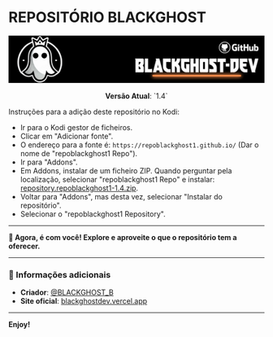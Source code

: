 # REPOSITÓRIO BLACKGHOST

<p align="center">
  <img src="https://raw.githubusercontent.com/BLACKSHEEPcolabdev/add-on/refs/heads/master/BLACKGHOST/Imagens/topo2.png" alt="Imagem de topo" />
</p>

<p align="center"><strong>Versão Atual</strong>: `1.4`</p>

Instruções para a adição deste repositório no Kodi:

<ul>
  <li>Ir para o Kodi gestor de ficheiros.</li>
  <li>Clicar em "Adicionar fonte".</li>
  <li>O endereço para a fonte é:  
    <code>https://repoblackghost1.github.io/</code>  
    (Dar o nome de "repoblackghost1 Repo").</li>
  <li>Ir para "Addons".</li>
  <li>Em Addons, instalar de um ficheiro ZIP.  
    Quando perguntar pela localização, selecionar  
    "repoblackghost1 Repo" e instalar:  
    <a href="repository.repoblackghost1-1.4.zip">repository.repoblackghost1-1.4.zip</a>.</li>
  <li>Voltar para "Addons", mas desta vez, selecionar  
    "Instalar do repositório".</li>
  <li>Selecionar o "repoblackghost1 Repository".</li>
</ul>

---

**🎉 Agora, é com você!
Explore e aproveite o que o repositório tem a oferecer.**

---

### 📄 Informações adicionais
- **Criador**: [@BLACKGHOST_B](https://t.me/BLACKGHOST_B)  
- **Site oficial**: [blackghostdev.vercel.app](https://blackghostdev.vercel.app)

---

**Enjoy!**

 